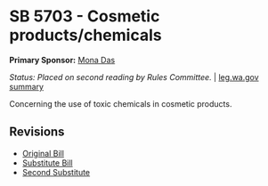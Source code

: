 # SB 5703 - Cosmetic products/chemicals
**Primary Sponsor:** [Mona Das](/person/leg/das_mo.md)

*Status: Placed on second reading by Rules Committee.* | [leg.wa.gov summary](https://app.leg.wa.gov/billsummary?BillNumber=5703&Year=2021)

Concerning the use of toxic chemicals in cosmetic products.

## Revisions
* [Original Bill](1/)
* [Substitute Bill](S/)
* [Second Substitute](S2/)